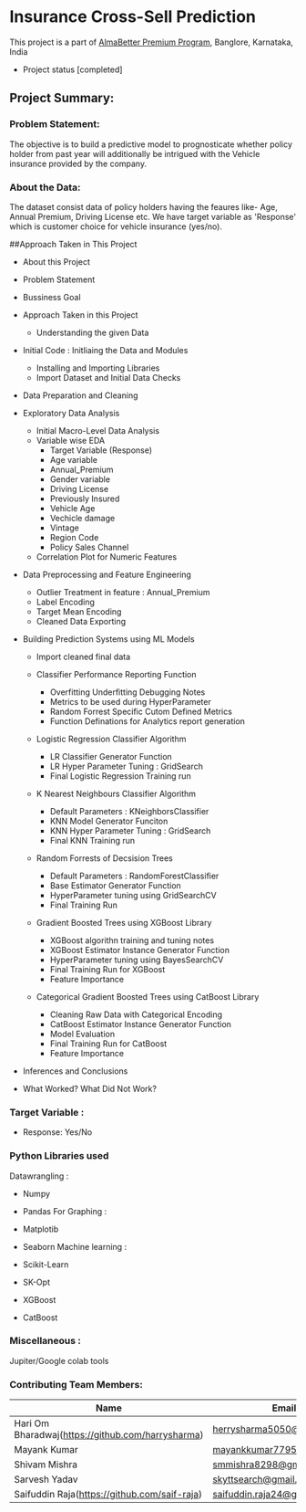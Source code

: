 # Insurance Cross-Sell Prediction
This project is a part of [AlmaBetter Premium Program](https://www.almabetter.com/), Banglore, Karnataka, India
- Project status [completed]

## Project Summary:
### Problem Statement:
The objective is to build a predictive model to prognosticate whether policy holder from past year  will additionally be intrigued with the Vehicle insurance provided by the company.
### About the Data:
The dataset consist data of policy holders having the feaures like- Age, Annual Premium, Driving License etc. We have target variable as 'Response' which is customer choice for vehicle insurance (yes/no).

##Approach Taken in This Project

* About this Project
* Problem Statement
* Bussiness Goal
* Approach Taken in this Project
  * Understanding the given Data

* Initial Code : Initliaing the Data and Modules
  * Installing and Importing Libraries
  * Import Dataset and Initial Data Checks

* Data Preparation and Cleaning
* Exploratory Data Analysis
  * Initial Macro-Level Data Analysis
  * Variable wise EDA
    * Target Variable (Response)
    * Age variable
    * Annual_Premium
    * Gender variable
    * Driving License
    * Previously Insured
    * Vehicle Age
    * Vechicle damage
    * Vintage
    * Region Code
    * Policy Sales Channel
  * Correlation Plot for Numeric Features
* Data Preprocessing and Feature Engineering
	* Outlier Treatment in feature : Annual_Premium
	* Label Encoding
	* Target Mean Encoding
	* Cleaned Data Exporting

* Building Prediction Systems using ML Models
	* Import cleaned final data
	* Classifier Performance Reporting Function
		* Overfitting Underfitting Debugging Notes
		* Metrics to be used during HyperParameter
		* Random Forrest Specific Cutom Defined Metrics
		* Function Definations for Analytics report generation

	* Logistic Regression Classifier Algorithm
		* LR Classifier Generator Function
		* LR Hyper Parameter Tuning : GridSearch
		* Final Logistic Regression Training run
	* K Nearest Neighbours Classifier Algorithm
		* Default Parameters : KNeighborsClassifier
		* KNN Model Generator Funciton
		* KNN Hyper Parameter Tuning : GridSearch
		* Final KNN Training run
	* Random Forrests of Decsision Trees
		* Default Parameters : RandomForestClassifier
		* Base Estimator Generator Function
		* HyperParameter tuning using GridSearchCV
		* Final Training Run
	* Gradient Boosted Trees using XGBoost Library
		* XGBoost algorithn training and tuning notes
		* XGBoost Estimator Instance Generator Function
		* HyperParameter tuning using BayesSearchCV
		* Final Training Run for XGBoost
		* Feature Importance
	* Categorical Gradient Boosted Trees using CatBoost Library
		* Cleaning Raw Data with Categorical Encoding
		* CatBoost Estimator Instance Generator Function
		* Model Evaluation
		* Final Training Run for CatBoost
		* Feature Importance

* Inferences and Conclusions
* What Worked? What Did Not Work?

### Target Variable :

- Response: Yes/No



### Python Libraries used
Datawrangling :

- Numpy
- Pandas
For Graphing :

- Matplotib
- Seaborn
Machine learning :

- Scikit-Learn
- SK-Opt
- XGBoost
- CatBoost

### Miscellaneous :

Jupiter/Google colab tools

### Contributing Team Members:
|Name	| Email |
|-----|---------|
|Hari Om Bharadwaj(https://github.com/harrysharma)|	herrysharma5050@gmail.com|
|Mayank Kumar|	mayankkumar77952@gmail.com|
|Shivam Mishra|	smmishra8298@gmail.com|
|Sarvesh Yadav	|skyttsearch@gmail.com|
|Saifuddin Raja(https://github.com/saif-raja)|	saifuddin.raja24@gmail.com|
